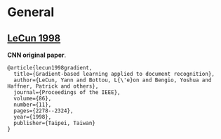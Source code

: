 # General

## [LeCun 1998](http://yann.lecun.com/exdb/publis/pdf/lecun-98.pdf)

**CNN original paper**.

```
@article{lecun1998gradient,
  title={Gradient-based learning applied to document recognition},
  author={LeCun, Yann and Bottou, L{\'e}on and Bengio, Yoshua and Haffner, Patrick and others},
  journal={Proceedings of the IEEE},
  volume={86},
  number={11},
  pages={2278--2324},
  year={1998},
  publisher={Taipei, Taiwan}
}
```
